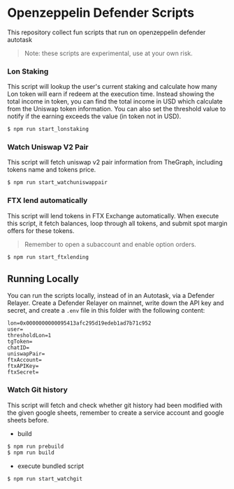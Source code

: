 # Openzeppelin Defender Scripts
This repository collect fun scripts that run on openzeppelin defender autotask

> Note: these scripts are experimental, use at your own risk.

### Lon Staking
This script will lookup the user's current staking and calculate how many Lon token will earn if redeem at the execution time. Instead showing the total income in token, you can find the total income in USD which calculate from the Uniswap token information. You can also set the threshold value to notify if the earning exceeds the value (in token not in USD).

```BASH
$ npm run start_lonstaking
```

### Watch Uniswap V2 Pair

This script will fetch uniswap v2 pair information from TheGraph, including tokens name and tokens price.

```BASH
$ npm run start_watchuniswappair
```

### FTX lend automatically

This script will lend tokens in FTX Exchange automatically. When execute this script, it fetch balances, loop through all tokens, and submit spot margin offers for these tokens.

> Remember to open a subaccount and enable option orders.

```BASH
$ npm run start_ftxlending
```

## Running Locally

You can run the scripts locally, instead of in an Autotask, via a Defender Relayer. Create a Defender Relayer on mainnet, write down the API key and secret, and create a `.env` file in this folder with the following content:

```
lon=0x0000000000095413afc295d19edeb1ad7b71c952
user=
thresholdLon=1
tgToken=
chatID=
uniswapPair=
ftxAccount=
ftxAPIKey=
ftxSecret=
```

### Watch Git history

This script will fetch and check whether git history had been modified with the given google sheets, remember to create a service account and google sheets before.

* build

```BASH
$ npm run prebuild
$ npm run build
```

* execute bundled script

```BASH
$ npm run start_watchgit
```
